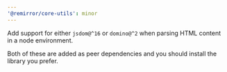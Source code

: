 ```yaml
---
'@remirror/core-utils': minor
---
```


Add support for either `jsdom@^16` or `domino@^2` when parsing HTML content in a node environment.

Both of these are added as peer dependencies and you should install the library you prefer.

